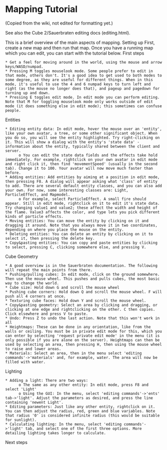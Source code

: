 Mapping Tutorial
================

(Copied from the wiki, not edited for formatting yet.)

See also the Cube 2/Sauerbraten editing docs (editing.html).

This is a brief overview of the main aspects of mapping.
Setting up
First, create a new map and then run that map. Once you have a running map which you can edit, you can start with the tutorial below.
First steps

    * Get a feel for moving around in the world, using the mouse and arrow keys/WASD/numpad.
    * Pressing M toggles mouselook mode. Some people prefer to edit in that mode, others don't. It's a good idea to get used to both modes to some degree, as they are useful for different things. When in this mode, it's useful to use the 4 and 6 numpad keys to turn left and right (as the mouse no longer does that), and pageup and pagedown for turning up and down.
    * Pressing E toggles edit mode. In edit mode you can perform editing. Note that M for toggling mouselook mode only works outside of edit mode (it does something else in edit mode); this sometimes can confuse people.

Entities

    * Editing entity data: In edit mode, hover the mouse over an 'entity', like your own avatar, a tree, or some other significant object. When you do so, you will see the entity highlighted. Try right-clicking on it. This will show a dialog with the entity's 'state data' - information about the entity, typically shared between the client and server.
          o You can edit the state data fields and the effects take hold immediately. For example, rightclick on your own avatar in edit mode and right click it, then find 'movementSpeed' (usually in the second tab). Change it to 100. Your avatar will now move much faster than before.
    * Adding entities: Add entities by aiming at a position in edit mode, then pressing F8. A dialog will appear asking what 'class' of entity to add. There are several default entity classes, and you can also add your own. For now, some interesting classes are: Light, ParticleEffect, and Mapmodel.
          o For example, select ParticleEffect. A small fire should appear. Still in edit mode, rightclick on it to edit it's state data. Try changing value1 and value2; these affect the width and height of the flame. Value3 affects the color, and type lets you pick different kinds of particle effects.
    * Moving entities: You can move the entity by clicking on it and dragging it around. Note that you always move it in two coordinates, depending on where you place the mouse on the entity.
    * Deleting entities: You can delete an entity by clicking on it to select it, then pressing the delete key.
    * Copy&pasting entities: You can copy and paste entities by clicking to select, pressing C, clicking somewhere else, and pressing V.


Cube Geometry

    * A good overview is in the Sauerbraten documentation. The following will repeat the main points from there.
    * Pushing/pulling cubes: In edit mode, click on the ground somewhere. Then use the mouse wheel. This pushes and pulls cubes, the most basic way to change the world.
    * Cube size: Hold down G and scroll the mouse wheel
    * Pushing cube corners: Hold down Q and scroll the mouse wheel. F will push all 4 corners at once.
    * Texturing cube faces: Hold down Y and scroll the mouse wheel.
    * Copy&pasting geometry: Select an area by clicking and dragging, or clicking at one edge and rightclicking on the other. C then copies. Click elsewhere and press V to paste.
    * Undo: Press Z to undo the last action. Note that this won't work in all
    * Heightmaps: These can be done in any orientation, like from the walls or ceiling. You must be in private edit mode for this, which you can enter by selecting 'request private edit mode' in the menu (it is only possible if you are alone on the server). Heightmaps can then be used by selecting an area, then pressing H, then using the mouse wheel to raise and lower areas.
    * Materials: Select an area, then in the menu select 'editing commands'->'materials' and, for example, water. The area will now be filled with water.

Lighting

    * Adding a light: There are two ways:
          o The same as any other entity: In edit mode, press F8 and select 'Light'
          o Using the GUI: In the menu, select 'editing commands'->'ents' tab->'light'. Adjust the parameters as desired, and press the line containing 'newent Light'.
    * Editing parameters: Just like any other entity, rightclick on it. You can then adjust the radius, red, green and blue variables. Note that radius '0' is considered infinite radius (this would be suitable for sunlight).
    * Calculating lighting: In the menu, select 'editing commands'->'light' tab, and select one of the first three options. More detailing lighting takes longer to calculate.

Next steps
